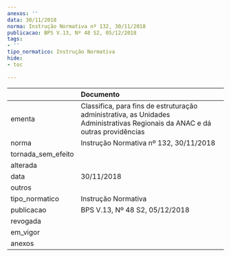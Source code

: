```yaml
---
anexos: ''
data: 30/11/2018
norma: Instrução Normativa nº 132, 30/11/2018
publicacao: BPS V.13, Nº 48 S2, 05/12/2018
tags:
- ''
tipo_normatico: Instrução Normativa
hide: 
- toc 
 
---
```


|                    | Documento                                                                                                                    |
|:-------------------|:-----------------------------------------------------------------------------------------------------------------------------|
| ementa             | Classifica, para fins de estruturação administrativa, as Unidades Administrativas Regionais da ANAC e dá outras providências |
| norma              | Instrução Normativa nº 132, 30/11/2018                                                                                       |
| tornada_sem_efeito |                                                                                                                              |
| alterada           |                                                                                                                              |
| data               | 30/11/2018                                                                                                                   |
| outros             |                                                                                                                              |
| tipo_normatico     | Instrução Normativa                                                                                                          |
| publicacao         | BPS V.13, Nº 48 S2, 05/12/2018                                                                                               |
| revogada           |                                                                                                                              |
| em_vigor           |                                                                                                                              |
| anexos             |                                                                                                                              |
